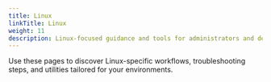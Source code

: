 ```yaml
---
title: Linux
linkTitle: Linux
weight: 11
description: Linux-focused guidance and tools for administrators and developers.
---
```


Use these pages to discover Linux-specific workflows, troubleshooting steps, and
utilities tailored for your environments.
